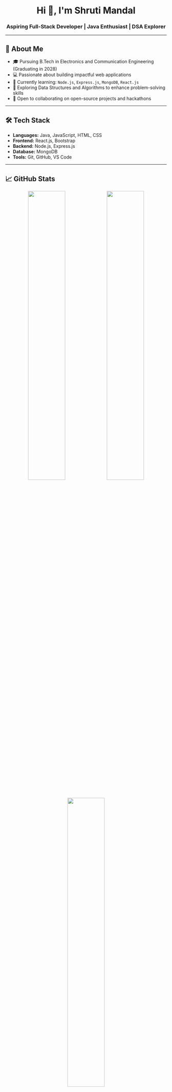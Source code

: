 <h1 align="center">Hi 👋, I'm Shruti Mandal</h1>
<h3 align="center">Aspiring Full-Stack Developer | Java Enthusiast | DSA Explorer</h3>

---

## 🚀 About Me

- 🎓 Pursuing B.Tech in Electronics and Communication Engineering (Graduating in 2028)
- 💻 Passionate about building impactful web applications
- 🌱 Currently learning: `Node.js`, `Express.js`, `MongoDB`, `React.js`
- 🧠 Exploring Data Structures and Algorithms to enhance problem-solving skills
- 🤝 Open to collaborating on open-source projects and hackathons

---

## 🛠️ Tech Stack

- **Languages:** Java, JavaScript, HTML, CSS
- **Frontend:** React.js, Bootstrap
- **Backend:** Node.js, Express.js
- **Database:** MongoDB
- **Tools:** Git, GitHub, VS Code

---

## 📈 GitHub Stats

<p align="center">
  <img src="https://github-readme-stats.vercel.app/api?username=shruti-19m&show_icons=true&theme=tokyonight&hide_border=true&count_private=true&include_all_commits=true" width="48%" />
  <img src="https://github-readme-streak-stats.vercel.app/?user=shruti-19m&theme=tokyonight&hide_border=true" width="48%" />
</p>

<p align="center">
  <img src="https://github-readme-stats.vercel.app/api/top-langs/?username=shruti-19m&layout=compact&theme=tokyonight&hide_border=true&langs_count=8" width="48%" />
</p>

---

## 🌐 Let's Connect

<p align="center">
  <a href="https://linkedin.com/in/shruti-mandal-529881368" target="_blank">
    <img src="https://img.shields.io/badge/LinkedIn-0077B5?style=flat&logo=linkedin&logoColor=white" />
  </a>
  <a href="mailto:shruti@example.com" target="_blank">
    <img src="https://img.shields.io/badge/Gmail-D14836?style=flat&logo=gmail&logoColor=white" />
  </a>
</p>
